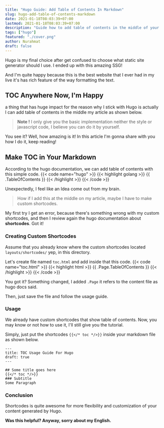 ```yaml
---
title: "Hugo Guide: Add Table of Contents In Markdown"
slug: hugo-add-table-of-contents-markdown
date: 2021-01-18T08:03:39+07:00
lastmod: 2021-01-18T08:03:39+07:00
description: "Guide how to add table of contents in the middle of your article body with custom shortcode"
tags: ["hugo"]
featured: "./cover.png"
author: Nurahmat
draft: false
---
```


Hugo is my final choice after get confused to choose what static site
generator should I use. I ended up with this amazing SSG!

And I'm quite happy because this is the best website that I ever had in my
live it's has rich feature of the way formatting the text. 

## TOC Anywhere Now, I'm Happy

a thing that has huge impact for the reason why I stick with Hugo is
actually I can add table of contents in the middle my article as shown
below.

> **Note !** I only give you the basic implementation neither the style or
javascript code, I believe you can do it by yourself.

You see it? Well, how amazing is it! In this article I'm gonna share with
you how I do it, keep reading!

## Make TOC in Your Markdown
According to the hugo documentation, we can add table of contents with this
simple code.
{{< code name="hugo" >}}
{{< highlight golang >}}
{{ .TableOfContents }}
{{< /highlight >}}
{{< /code >}}

Unexpectedly, I feel like an Idea come out from my brain.

> How if I add this at the middle on my article, maybe I have to make
custom shortcodes.

My first try I get an error, because there's something wrong with my custom
shortcodes, and then I review again the hugo documentation about
**shortcodes**. Got it!

### Creating Custom Shortcodes
Assume that you already know where the custom shortcodes located
`layouts/shortcodes/` yep, in this directory.

Let's create file named `toc.html` and add inside that this code.
{{< code name="toc.html" >}}
{{< highlight html >}}
{{ .Page.TableOfContents }}
{{< /highlight >}}
{{< /code >}}

You got it? Something changed, I added `.Page` it refers to the content
file as hugo docs said.

Then, just save the file and follow the usage guide.

### Usage
We already have custom shortcodes that show table of contents. Now, you may
know or not how to use it, I'll still give you the tutorial.

Simply, just put the shortcodes `{{</* toc */>}}` inside your markdown file
as shown below.

```
---
title: TOC Usage Guide For Hugo
draft: true
---

## Some title goes here
{{</* toc */>}}
### Subtitle
Some Paragraph
```

### Conclusion
Shortcodes is quite awesome for more flexibility and customization of
your content generated by Hugo.

**Was this helpful? Anyway, sorry about my English.** 
